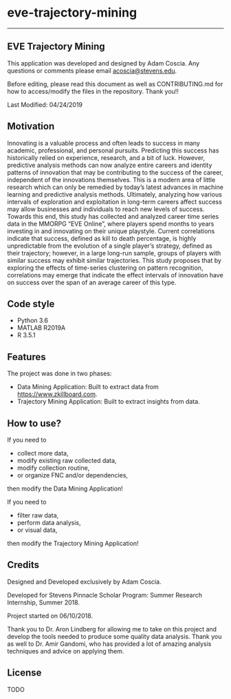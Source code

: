 # eve-trajectory-mining

---

## EVE Trajectory Mining

This application was developed and designed by Adam Coscia. Any questions or comments please email <acoscia@stevens.edu>.

Before editing, please read this document as well as CONTRIBUTING.md for how to access/modify the files in the repository. Thank you!!

Last Modified: 04/24/2019

## Motivation

Innovating is a valuable process and often leads to success in many academic,  professional, and personal pursuits. Predicting this success has historically relied on  experience, research, and a bit of luck. However, predictive analysis methods can now  analyze entire careers and identity patterns of innovation that may be contributing to the  success of the career, independent of the innovations themselves. This is a modern area  of little research which can only be remedied by today’s latest advances in machine  learning and predictive analysis methods. Ultimately, analyzing how various intervals of  exploration and exploitation in long-term careers affect success may allow businesses  and individuals to reach new levels of success. Towards this end, this study has collected  and analyzed career time series data in the MMORPG “EVE Online”, where players spend  months to years investing in and innovating on their unique playstyle. Current  correlations indicate that success, defined as kill to death percentage, is highly  unpredictable from the evolution of a single player’s strategy, defined as their trajectory;  however, in a large long-run sample, groups of players with similar success may exhibit  similar trajectories. This study proposes that by exploring the effects of time-series  clustering on pattern recognition, correlations may emerge that indicate the effect  intervals of innovation have on success over the span of an average career of this type.

## Code style
  
- Python 3.6
- MATLAB R2019A
- R 3.5.1

## Features

The project was done in two phases:

- Data Mining Application: Built to extract data from <https://www.zkillboard.com>.
- Trajectory Mining Application: Built to extract insights from data.

## How to use?

If you need to
  - collect more data,
  - modify existing raw collected data,
  - modify collection routine,
  - or organize FNC and/or dependencies,
  
then modify the Data Mining Application!
  
If you need to
  - filter raw data,
  - perform data analysis,
  - or visual data,
  
then modify the Trajectory Mining Application!

## Credits

Designed and Developed exclusively by Adam Coscia.

Developed for Stevens Pinnacle Scholar Program: Summer Research Internship, Summer 2018.

Project started on 06/10/2018.

Thank you to Dr. Aron Lindberg for allowing me to take on this project and develop the tools needed to produce some quality data analysis. Thank you as well to Dr. Amir Gandomi, who has provided a lot of amazing analysis techniques and advice on applying them.

## License

TODO

